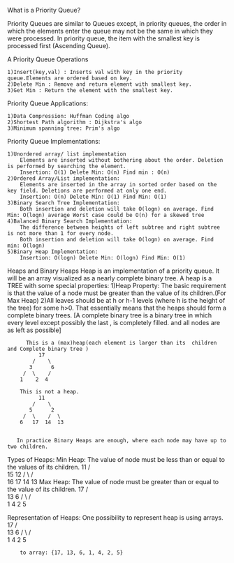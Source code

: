 

What is a Priority Queue?

   Priority Queues are similar to Queues except, in priority queues, the order in which the
   elements enter the queue may not be the same in which they were processed.
   In priority queue, the item with the smallest key is processed first (Ascending Queue).

A Priority Queue Operations

    1)Insert(key,val) : Inserts val with key in the priority queue.Elements are ordered based on key.
    2)Delete Min : Remove and return element with smallest key.
    3)Get Min : Return the element with the smallest key.

Priority Queue Applications:

    1)Data Compression: Huffman Coding algo
    2)Shortest Path algorithm : Dijkstra's algo
    3)Minimum spanning tree: Prim's algo

Priority Queue Implementations:

    1)Unordered array/ list implementation
        Elements are inserted without bothering about the order. Deletion is performed by searching the element.
        Insertion: O(1) Delete Min: O(n) Find min : O(n)
    2)Ordered Array/List implementation:
        Elements are inserted in the array in sorted order based on the key field. Deletions are performed at only one end.
        Insertion: O(n) Delete Min: O(1) Find Min: O(1)
    3)Binary Search Tree Implementation:
        Both insertion and deletion will take O(logn) on average. Find Min: O(logn) average Worst case could be O(n) for a skewed tree
    4)Balanced Binary Search Implementation:
        The difference between heights of left subtree and right subtree is not more than 1 for every node.
        Both insertion and deletion will take O(logn) on average. Find min: O(logn)
    5)Binary Heap Implementation:
        Insertion: O(logn) Delete Min: O(logn) Find Min: O(1)

Heaps and Binary Heaps
    Heap is an implementation of a priority queue. It will be an array visualized as a nearly complete binary tree.
    A heap is a TREE with some special properties:
        1)Heap Property: The basic requirement is that the value of a node must be greater than the value of its children.(For Max Heap)
        2)All leaves should be at h or h-1 levels (where h is the height of the tree) for some h>0. That essentially
          means that the heaps should form a complete binary trees. [A complete binary tree is a binary tree in which every level except possibly the last , is completely filled. and all nodes are as left as possible]

          This is a (max)heap(each element is larger than its  children and Complete binary tree )
              17
            /    \
           3      6
         /  \    /
        1    2  4

        This is not a heap.
              11
            /    \
           5      2
         /  \    /  \
        6   17  14  13


       In practice Binary Heaps are enough, where each node may have up to two children.


Types of Heaps:
    Min Heap: The value of node must be less than or equal to the values of its children.
                          11
                        /    \
                      15     12
                     /  \    /  \
                    16   17  14  13
    Max Heap: The value of node must be greater than or equal to the value of its children.
                          17
                        /    \
                      13      6
                     /  \    /  \
                    1   4   2    5


Representation of Heaps:
        One possibility to represent heap is using arrays.
                                      17
                                    /    \
                                  13      6
                                 /  \    /  \
                                1   4   2    5

        to array: {17, 13, 6, 1, 4, 2, 5}




